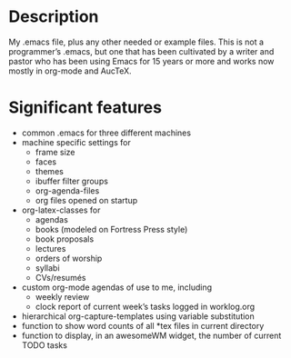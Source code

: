 # Description

My .emacs file, plus any other needed or example files. This is not a programmer&rsquo;s .emacs, but one that has been cultivated by a writer and pastor who has been using Emacs for 15 years or more and works now mostly in org-mode and AucTeX.

# Significant features

-   common .emacs for three different machines
-   machine specific settings for
    -   frame size
    -   faces
    -   themes
    -   ibuffer filter groups
    -   org-agenda-files
    -   org files opened on startup
-   org-latex-classes for
    -   agendas
    -   books (modeled on Fortress Press style)
    -   book proposals
    -   lectures
    -   orders of worship
    -   syllabi
    -   CVs/resumés
-   custom org-mode agendas of use to me, including
    -   weekly review
    -   clock report of current week&rsquo;s tasks logged in worklog.org
-   hierarchical org-capture-templates using variable substitution
-   function to show word counts of all \*tex files in current directory
-   function to display, in an awesomeWM widget, the number of current TODO tasks